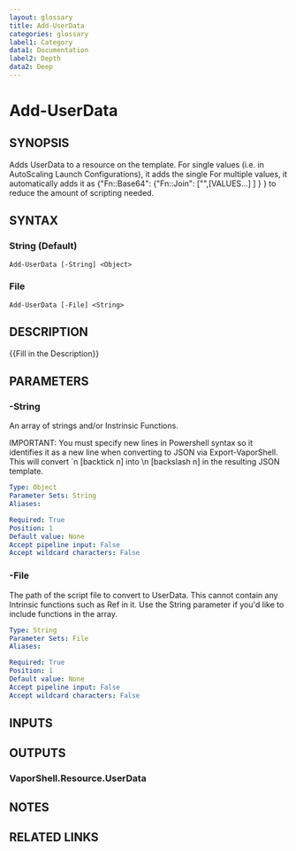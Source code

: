 ```yaml
---
layout: glossary
title: Add-UserData
categories: glossary
label1: Category
data1: Documentation
label2: Depth
data2: Deep
---
```


# Add-UserData

## SYNOPSIS
Adds UserData to a resource on the template.
For single values (i.e.
in AutoScaling Launch Configurations), it adds the single For multiple values, it automatically adds it as {"Fn::Base64": {"Fn::Join": \["",\[VALUES...\] \] } } to reduce the amount of scripting needed.

## SYNTAX

### String (Default)
```
Add-UserData [-String] <Object>
```

### File
```
Add-UserData [-File] <String>
```

## DESCRIPTION
{{Fill in the Description}}

## PARAMETERS

### -String
An array of strings and/or Instrinsic Functions.

IMPORTANT: You must specify new lines in Powershell syntax so it identifies it as a new line when converting to JSON via Export-VaporShell.
This will convert \`n \[backtick n\] into \n \[backslash n\] in the resulting JSON template.

```yaml
Type: Object
Parameter Sets: String
Aliases: 

Required: True
Position: 1
Default value: None
Accept pipeline input: False
Accept wildcard characters: False
```

### -File
The path of the script file to convert to UserData.
This cannot contain any Intrinsic functions such as Ref in it.
Use the String parameter if you'd like to include functions in the array.

```yaml
Type: String
Parameter Sets: File
Aliases: 

Required: True
Position: 1
Default value: None
Accept pipeline input: False
Accept wildcard characters: False
```

## INPUTS

## OUTPUTS

### VaporShell.Resource.UserData

## NOTES

## RELATED LINKS

